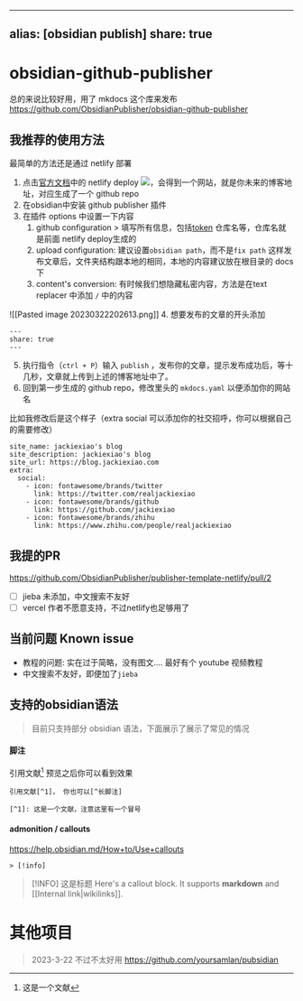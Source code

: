 
---
alias: [obsidian publish]
share: true
---

# obsidian-github-publisher
总的来说比较好用，用了 mkdocs 这个库来发布
https://github.com/ObsidianPublisher/obsidian-github-publisher


## 我推荐的使用方法
最简单的方法还是通过 netlify 部署

1. 点击[官方文档](https://obsidian-publisher.netlify.app/)中的 netlify deploy <a href="https://app.netlify.com/start/deploy?repository=https://github.com/ObsidianPublisher/publisher-template-netlify"><img src="https://www.netlify.com/img/deploy/button.svg"></a>，会得到一个网站，就是你未来的博客地址，对应生成了一个 github repo
2. 在obsidian中安装 github publisher 插件
3. 在插件 options 中设置一下内容
    1. github configuration > 填写所有信息，包括[token](https://github.com/settings/tokens) 仓库名等，仓库名就是前面 netlify deploy生成的
    2. upload configuration: 建议设置`obsidian path`，而不是`fix path` 这样发布文章后，文件夹结构跟本地的相同，本地的内容建议放在根目录的 docs 下
    3. content's conversion: 有时候我们想隐藏私密内容，方法是在text replacer 中添加 `/` 中的内容

![[Pasted image 20230322202613.png]]
4. 想要发布的文章的开头添加
```
---
share: true
---
```
5. 执行指令（`ctrl + P`）输入 `publish` ，发布你的文章，提示发布成功后，等十几秒，文章就上传到上述的博客地址中了。
6. 回到第一步生成的 github repo，修改里头的 `mkdocs.yaml` 以便添加你的网站名

比如我修改后是这个样子（extra social 可以添加你的社交招呼，你可以根据自己的需要修改）
```
site_name: jackiexiao's blog
site_description: jackiexiao's blog
site_url: https://blog.jackiexiao.com
extra:
  social:
    - icon: fontawesome/brands/twitter
      link: https://twitter.com/realjackiexiao
    - icon: fontawesome/brands/github
      link: https://github.com/jackiexiao
    - icon: fontawesome/brands/zhihu
      link: https://www.zhihu.com/people/realjackiexiao
```

## 我提的PR
https://github.com/ObsidianPublisher/publisher-template-netlify/pull/2

- [ ] jieba 未添加，中文搜索不友好
- [ ] vercel 作者不愿意支持，不过netlify也足够用了

## 当前问题 Known issue
- 教程的问题: 实在过于简略，没有图文.... 最好有个 youtube 视频教程
- 中文搜索不友好，即便加了`jieba`

## 支持的obsidian语法
> 目前只支持部分 obsidian 语法，下面展示了展示了常见的情况

#### 脚注
引用文献[^1]  预览之后你可以看到效果

[^1]: 这是一个文献

```
引用文献[^1]， 你也可以[^长脚注]

[^1]: 这是一个文献，注意这里有一个冒号

```
#### admonition / callouts
https://help.obsidian.md/How+to/Use+callouts

```
> [!info]
```


> [!INFO] 这是标题
> Here's a callout block.
> It supports **markdown** and [[Internal link|wikilinks]].

# 其他项目
> 2023-3-22 不过不太好用
https://github.com/yoursamlan/pubsidian

